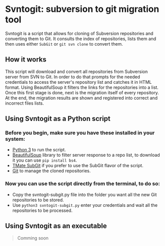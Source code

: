 # Svntogit: subversion to git migration tool

Svntogit is a script that allows for cloning of Subversion repositories and converting them to Git. 
It consults the index of repositories, lists them and then uses either `SubGit` or `git svn clone`  to convert them.

##  How it works
This script will download and convert all repositories from Subversion server from SVN to Git. In order to do that prompts for the needed credentials to access the server's repository list and catches it in HTML format. Using BeautifulSoup it filters the links for the repositories into a list.
Once this first stage is done, next is the migration itself of every repository. At the end, the migration results are shown and registered into correct and incorrect files lists.

## Using Svntogit as a Python script

### Before you begin, make sure you have these installed in your system:
 * [Python 3](https://www.python.org/downloads/) to run the script.
 * [BeautifulSoup](https://pypi.org/project/beautifulsoup4/) library to filter server response to a repo list, to download it you can use `pip install bs4`.
 * [TMate SubGit](https://subgit.com/download) if you prefer to use the SubGit flavor of the script.
 * [Git](https://git-scm.com/downloads) to manage the cloned repositories.


### Now you can use the script directly from the terminal, to do so:
 * Copy the svntogit-subgit.py file into the folder you want all the new Git repositories to be stored.
 * Use `python3 svntogit-subgit.py` enter your credentials and wait all the repositories to be processed.
 
 ## Using Svntogit as an executable
> Comming soon

